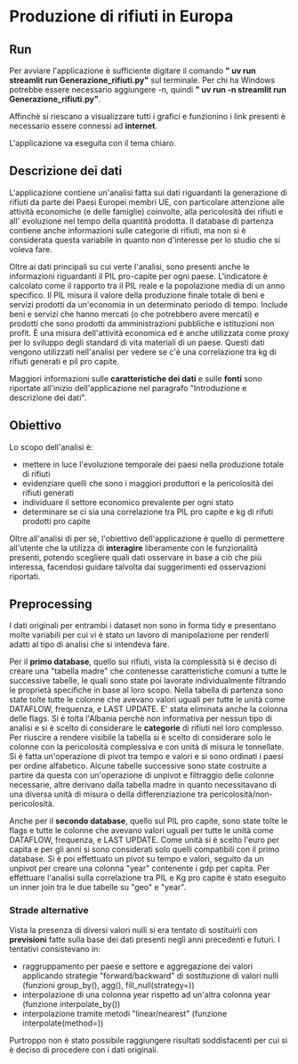 # Produzione di rifiuti in Europa

## Run
Per avviare l'applicazione è sufficiente digitare il comando **" uv run streamlit run Generazione_rifiuti.py"** sul terminale.
Per chi ha Windows potrebbe essere necessario aggiungere -n, quindi **" uv run -n streamlit run Generazione_rifiuti.py"**.

Affinchè si riescano a visualizzare tutti i grafici e funzionino i link presenti è necessario essere connessi ad **internet**.
 
L'applicazione va eseguita con il tema chiaro. 

## Descrizione dei dati 
L'applicazione contiene un'analisi fatta sui dati riguardanti la generazione di rifiuti da parte dei Paesi Europei membri UE, con particolare attenzione alle attività economiche (e delle famiglie) coinvolte, alla pericolosità dei rifiuti e all' evoluzione nel tempo della quantità prodotta. Il database di partenza contiene anche informazioni sulle categorie di rifiuti, ma non si è considerata questa variabile in quanto non d'interesse per lo studio che si voleva fare. 

Oltre ai dati principali su cui verte l'analisi, sono presenti anche le informazioni riguardanti il PIL pro-capite per ogni paese. L'indicatore è calcolato come il rapporto tra il PIL reale e la popolazione media di un anno specifico. Il PIL misura il valore della produzione finale totale di beni e servizi prodotti da un'economia in un determinato periodo di tempo. Include beni e servizi che hanno mercati (o che potrebbero avere mercati) e prodotti che sono prodotti da amministrazioni pubbliche e istituzioni non profit. È una misura dell'attività economica ed è anche utilizzata come proxy per lo sviluppo degli standard di vita materiali di un paese. Questi dati vengono utilizzati nell'analisi per vedere se c'è una correlazione tra kg di rifiuti generati e pil pro capite.

Maggiori informazioni sulle **caratteristiche dei dati** e sulle **fonti** sono riportate all'inizio dell'applicazione nel paragrafo "Introduzione e descrizione dei dati".

## Obiettivo
Lo scopo dell'analisi è:
- mettere in luce l'evoluzione temporale dei paesi nella produzione totale di rifiuti
- evidenziare quelli che sono i maggiori produttori e la pericolosità dei rifiuti generati
- individuare il settore economico prevalente per ogni stato
- determinare se ci sia una correlazione tra PIL pro capite e kg di rifuti prodotti pro capite

Oltre all'analisi di per sè, l'obiettivo dell'applicazione è quello di permettere all'utente che la utilizza di **interagire** liberamente con le funzionalità presenti, potendo scegliere quali dati osservare in base a ciò che più interessa, facendosi guidare talvolta dai suggerimenti ed osservazioni riportati.

## Preprocessing
I dati originali per entrambi i dataset non sono in forma tidy e presentano molte variabili per cui vi è stato un lavoro di manipolazione per renderli adatti al tipo di analisi che si intendeva fare. 

Per il **primo database**, quello sui rifiuti, vista la complessità si è deciso di creare una "tabella madre" che contenesse caratteristiche comuni a tutte le successive tabelle, le quali sono state poi lavorate individualmente filtrando le proprietà specifiche in base al loro scopo. Nella tabella di partenza sono state tolte tutte le colonne che avevano valori uguali per tutte le unità come DATAFLOW, frequenza, e LAST UPDATE. E' stata eliminata anche la colonna delle flags. Si è tolta l'Albania perchè non informativa per nessun tipo di analisi e si è scelto di considerare le **categorie** di rifiuti nel loro complesso.
Per riuscire a rendere visibile la tabella si è scelto di considerare solo le colonne con la pericolosità complessiva e con unità di misura le tonnellate. Si è fatta un'operazione di pivot tra tempo e valori e si sono ordinati i paesi per ordine alfabetico. Alcune tabelle successive sono state costruite a partire da questa con un'operazione di unpivot e filtraggio delle colonne necessarie, altre derivano dalla tabella madre in quanto necessitavano di una diversa unità di misura o della differenziazione tra pericolosità/non-pericolosità.

Anche per il **secondo database**, quello sul PIL pro capite, sono state tolte le flags e tutte le colonne che avevano valori uguali per tutte le unità come DATAFLOW, frequenza, e LAST UPDATE. Come unità si è scelto l'euro per capita e per gli anni si sono considerati solo quelli compatibili con il primo database. Si è poi effettuato un pivot su tempo e valori, seguito da un unpivot per creare una colonna "year" contenente i gdp per capita.
Per effettuare l'analisi sulla correlazione tra PIL e Kg pro capite è stato eseguito un inner join tra le due tabelle su "geo" e "year".

### Strade alternative
Vista la presenza di diversi valori nulli si era tentato di sostituirli con **previsioni** fatte sulla base dei dati presenti negli anni precedenti e futuri.
I tentativi consistevano in:
- raggruppamento per paese e settore e aggregazione dei valori applicando strategie "forward/backward" di sostituzione di valori nulli (funzioni group_by(), agg(), fill_null(strategy=))
- interpolazione di una colonna year rispetto ad un'altra colonna year (funzione interpolate_by())
- interpolazione tramite metodi "linear/nearest" (funzione interpolate(method=))

 Purtroppo non è stato possibile raggiungere risultati soddisfacenti per cui si è deciso di procedere con i dati originali. 
